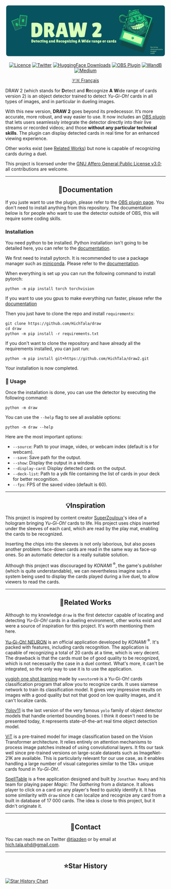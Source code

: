 <div align="center">
    <p>
        <img src="figures/banner-draw.png">
    </p>


<div>

[![Licence](https://img.shields.io/pypi/l/ultralytics)](LICENSE)
[![Twitter](https://badgen.net/badge/icon/twitter?icon=twitter&label)](https://twitter.com/tiazden)
[![HuggingFace Downloads](https://img.shields.io/badge/dynamic/json?url=https%3A%2F%2Fhuggingface.co%2Fapi%2Fmodels%2FHichTala%2Fdraw2&query=%24.downloads&logo=huggingface&label=downloads&color=%23FFD21E)](https://huggingface.co/HichTala/draw2)
[![OBS Plugin](https://img.shields.io/badge/-obs_plugin-302E31?logo=obsstudio&labelColor=555&color=%23302E31)](https://github.com/HichTala/draw2-obsplugin)
[![WandB](https://img.shields.io/badge/visualize_in-W%26B-yellow?logo=weightsandbiases&color=%23FFBE00)](https://wandb.ai/hich_/draw)
[![Medium](https://img.shields.io/badge/Medium-12100E?style=flat&logo=medium&logoColor=white)](https://medium.com/@hich.tala.phd/how-i-trained-a-model-to-detect-and-recognise-a-wide-range-of-yu-gi-oh-cards-6ea71da007fd)

[🇫🇷 Français](README_fr.md)


</div>

</div>

DRAW 2 (which stands for **D**etect and **R**ecognize **A** **W**ide range of cards version 2) is an object detector
trained to detect _Yu-Gi-Oh!_ cards in all types of images, and in particular in dueling images.

With this new version, **DRAW 2** goes beyond its predecessor. It’s more accurate, more robust, and way easier to use.
It now includes an [OBS plugin](https://github.com/HichTala/draw2-obsplugin) that lets users seamlessly integrate the
detector directly into their live streams or recorded videos; and those **without any particular technical skills**.
The plugin can display detected cards in real time for an enhanced viewing experience.

Other works exist (see [Related Works](#div-aligncenterrelated-worksdiv)) but none is capable of recognizing cards
during a duel.

This project is licensed under the [GNU Affero General Public License v3.0](LICENCE); all contributions are welcome.

---

## <div align="center">📄Documentation</div>

If you juste want to use the plugin, please refer to the [OBS plugin page](https://github.com/HichTala/draw2-obsplugin).
You don't need to install anything from this repository.
The documentation below is for people who want to use the detector outside of OBS, this will require some coding skills.

### Installation

You need python to be installed. Python installation isn't going to be detailed here, you can refer to
the [documentation](https://www.python.org/).

We first need to install pytorch. It is recommended to use a package manager such
as [miniconda](https://docs.conda.io/projects/miniconda/en/latest/).
Please refer to the [documentation](https://docs.conda.io/projects/miniconda/en/latest/).

When everything is set up you can run the following command to install pytorch:

```shell
python -m pip install torch torchvision
```

If you want to use you gpus to make everything run faster, please refer
the [documentation](https://pytorch.org/get-started/locally/)

Then you just have to clone the repo and install `requirements`:

```shell
git clone https://github.com/HichTala/draw
cd draw
python -m pip install -r requirements.txt
```

If you don't want to clone the repository and have already all the requirements installed, you can just run:

```shell
python -m pip install git+https://github.com/HichTala/draw2.git
```

Your installation is now completed.

### 🚀 Usage

Once the installation is done, you can use the detector by executing the following command:

```shell
python -m draw
```

You can use the `--help` flag to see all available options:

```shell
python -m draw --help
```

Here are the most important options:

- `--source`: Path to your image, video, or webcam index (default is `0` for webcam).
- `--save`: Save path for the output.
- `--show`: Display the output in a window.
- `--display-card`: Display detected cards on the output.
- `--deck-list`: Path to a ydk file containing the list of cards in your deck for better recognition.
- `--fps`: FPS of the saved video (default is 60).

---

## <div align="center">💡Inspiration</div>

This project is inspired by content creator [SuperZouloux](https://www.youtube.com/watch?v=64-LfbggqKI)'s idea of a
hologram bringing _Yu-Gi-Oh!_ cards to life.
His project uses chips inserted under the sleeves of each card,
which are read by the play mat, enabling the cards to be recognized.

Inserting the chips into the sleeves is not only laborious, but also poses another problem:
face-down cards are read in the same way as face-up ones.
So an automatic detector is a really suitable solution.

Although this project was discouraged by _KONAMI_ <sup>®</sup>, the game's publisher (which is quite understandable),
we can nevertheless imagine such a system being used to display the cards played during a live duel,
to allow viewers to read the cards.

---

## <div align="center">🔗Related Works</div>

Although to my knowledge `draw` is the first detector capable of locating and detecting _Yu-Gi-Oh!_ cards in a dueling
environment,
other works exist and were a source of inspiration for this project. It's worth mentioning them here.

[Yu-Gi-Oh! NEURON](https://www.konami.com/games/eu/fr/products/yugioh_neuron/) is an official application developed by
_KONAMI_ <sup>®</sup>.
It's packed with features, including cards recognition. The application is capable of recognizing a total of 20 cards at
a time, which is very decent.
The drawback is that the cards must be of good quality to be recognized, which is not necessarily the case in a duel
context.
What's more, it can't be integrated, so the only way to use it is to use the application.

[yugioh one shot learning](https://github.com/vanstorm9/yugioh-one-shot-learning) made by `vanstorm9` is a
Yu-Gi-Oh! cards classification program that allow you to recognize cards. It uses siamese network to train its
classification
model. It gives very impressive results on images with a good quality but not that good on low quality images, and it
can't localize cards.

[Yolov11](https://github.com/ultralytics/ultralytics) is the last version of the very famous `yolo` family of object
detector models that handle oriented bounding boxes.
I think it doesn't need to be presented today, it represents state-of-the-art real time object detection model.

[ViT](https://arxiv.org/pdf/2010.11929.pdf) is a pre-trained model for image classification based on the Vision
Transformer architecture.
It relies entirely on attention mechanisms to process image patches instead of using convolutional layers.
It fits our task well since pre-trained versions on large-scale datasets such as ImageNet-21K are available.
This is particularly relevant for our use case, as it enables handling a large number of visual categories similar to
the 13k+ unique cards found in _Yu-Gi-Oh!_.

[SpellTable](https://spelltable.wizards.com/) is a free application designed and built by `Jonathan Rowny` and his team
for playing paper _Magic: The Gathering_ from a distance.
It allows player to click on a card on any player's feed to quickly identify it.
It has some similarity with `draw` since it can localize and recognize any card from a built in database of 17 000
cards.
The idea is close to this project, but it didn't originate it.

---

## <div align="center">💬Contact</div>

You can reach me on Twitter [@tiazden](https://twitter.com/tiazden) or by email
at [hich.tala.phd@gmail.com](mailto:hich.tala.phd@gmail.com).

---

## <div align="center">⭐Star History</div>

<a href="https://www.star-history.com/#HichTala/draw2&type=date&legend=top-left">
 <picture>
   <source media="(prefers-color-scheme: dark)" srcset="https://api.star-history.com/svg?repos=HichTala/draw2&type=date&theme=dark&legend=top-left" />
   <source media="(prefers-color-scheme: light)" srcset="https://api.star-history.com/svg?repos=HichTala/draw2&type=date&legend=top-left" />
   <img alt="Star History Chart" src="https://api.star-history.com/svg?repos=HichTala/draw2&type=date&legend=top-left" />
 </picture>
</a>
